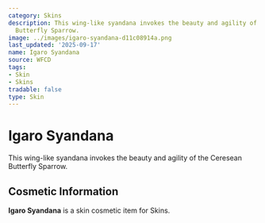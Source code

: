 ```yaml
---
category: Skins
description: This wing-like syandana invokes the beauty and agility of the Ceresean
  Butterfly Sparrow.
image: ../images/igaro-syandana-d11c08914a.png
last_updated: '2025-09-17'
name: Igaro Syandana
source: WFCD
tags:
- Skin
- Skins
tradable: false
type: Skin
---
```


# Igaro Syandana

This wing-like syandana invokes the beauty and agility of the Ceresean Butterfly Sparrow.

## Cosmetic Information

**Igaro Syandana** is a skin cosmetic item for Skins.


